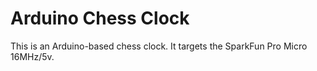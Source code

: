 # Arduino Chess Clock

This is an Arduino-based chess clock. It targets the SparkFun Pro Micro 16MHz/5v.
